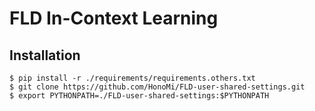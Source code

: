# FLD In-Context Learning

## Installation

```console
$ pip install -r ./requirements/requirements.others.txt
$ git clone https://github.com/HonoMi/FLD-user-shared-settings.git
$ export PYTHONPATH=./FLD-user-shared-settings:$PYTHONPATH
```
